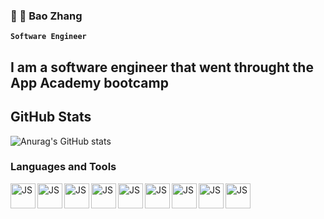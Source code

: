 ###  🤖 🤖 Bao Zhang

**`Software Engineer`**

## I am a software engineer that went throught the App Academy bootcamp

## GitHub Stats
![Anurag's GitHub stats](https://github-readme-stats.vercel.app/api?username=bzhang50167&show_icons=true&count_private=true&theme=algolia)

### Languages and Tools

<img align='left' alt='JS' width='40px' style='padding-right-10px' src="https://cdn.jsdelivr.net/gh/devicons/devicon/icons/javascript/javascript-original.svg" />
<img align='left' alt='JS' width='40px' style='padding-right-10px' src="https://cdn.jsdelivr.net/gh/devicons/devicon/icons/postgresql/postgresql-original-wordmark.svg" />
<img align='left' alt='JS' width='40px' style='padding-right-10px' src="https://cdn.jsdelivr.net/gh/devicons/devicon/icons/sqlalchemy/sqlalchemy-original.svg" />
<img align='left' alt='JS' width='40px' style='padding-right-10px' src="https://cdn.jsdelivr.net/gh/devicons/devicon/icons/sqlite/sqlite-original.svg" />
<img align='left' alt='JS' width='40px' style='padding-right-10px' src="https://cdn.jsdelivr.net/gh/devicons/devicon/icons/react/react-original.svg" />
<img align='left' alt='JS' width='40px' style='padding-right-10px' src="https://cdn.jsdelivr.net/gh/devicons/devicon/icons/python/python-original.svg" />
<img align='left' alt='JS' width='40px' style='padding-right-10px' src="https://cdn.jsdelivr.net/gh/devicons/devicon/icons/flask/flask-original-wordmark.svg" />
<img align='left' alt='JS' width='40px' style='padding-right-10px' src="https://cdn.jsdelivr.net/gh/devicons/devicon/icons/html5/html5-original.svg" />
<img align='left' alt='JS' width='40px' style='padding-right-10px' src="https://cdn.jsdelivr.net/gh/devicons/devicon/icons/css3/css3-original.svg" />



<!--
**bzhang50167/bzhang50167** is a ✨ _special_ ✨ repository because its `README.md` (this file) appears on your GitHub profile.

Here are some ideas to get you started:

- 🔭 I’m currently working on ...
- 🌱 I’m currently learning ...
- 👯 I’m looking to collaborate on ...
- 🤔 I’m looking for help with ...
- 💬 Ask me about ...
- 📫 How to reach me: ...
- 😄 Pronouns: ...
- ⚡ Fun fact: ...
-->
